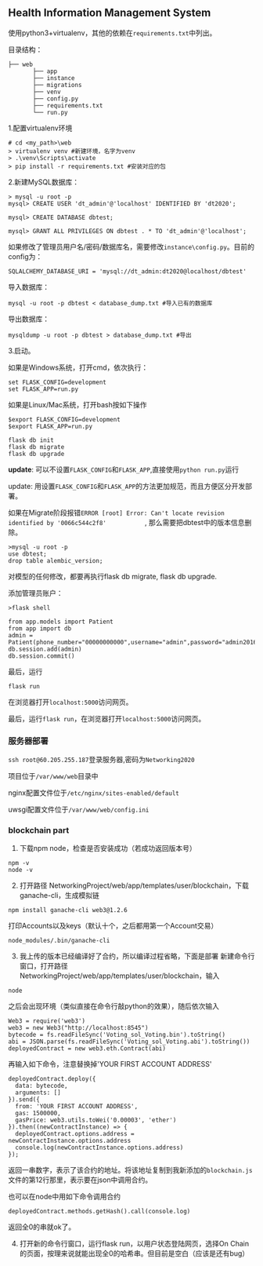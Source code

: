 ## Health Information Management System

使用python3+virtualenv，其他的依赖在`requirements.txt`中列出。

目录结构：

```
├── web
       ├── app
       ├── instance
       ├── migrations
       ├── venv
       ├── config.py
       ├── requirements.txt
       └── run.py
```

1.配置virtualenv环境

```
# cd <my_path>\web
> virtualenv venv #新建环境，名字为venv
> .\venv\Scripts\activate 
> pip install -r requirements.txt #安装对应的包
```

2.新建MySQL数据库：

```
> mysql -u root -p
mysql> CREATE USER 'dt_admin'@'localhost' IDENTIFIED BY 'dt2020';

mysql> CREATE DATABASE dbtest;

mysql> GRANT ALL PRIVILEGES ON dbtest . * TO 'dt_admin'@'localhost';

```

如果修改了管理员用户名/密码/数据库名，需要修改`instance\config.py`。目前的config为：

```
SQLALCHEMY_DATABASE_URI = 'mysql://dt_admin:dt2020@localhost/dbtest'
```

导入数据库：

```
mysql -u root -p dbtest < database_dump.txt #导入已有的数据库
```

导出数据库：

```
mysqldump -u root -p dbtest > database_dump.txt #导出
```



3.启动。

如果是Windows系统，打开cmd，依次执行：

```
set FLASK_CONFIG=development
set FLASK_APP=run.py
```

如果是Linux/Mac系统，打开bash按如下操作

```
$export FLASK_CONFIG=development
$export FLASK_APP=run.py
```



```
flask db init
flask db migrate
flask db upgrade

```

**update**: 可以不设置`FLASK_CONFIG`和`FLASK_APP`,直接使用`python run.py`运行

update: 用设置`FLASK_CONFIG`和`FLASK_APP`的方法更加规范，而且方便区分开发部署。


如果在Migrate阶段报错`ERROR [root] Error: Can't locate revision identified by '0066c544c2f8'           `, 那么需要把dbtest中的版本信息删除。

```
>mysql -u root -p
use dbtest;
drop table alembic_version;
```

对模型的任何修改，都要再执行flask db migrate, flask db upgrade. 

添加管理员账户：

```
>flask shell

from app.models import Patient
from app import db
admin = Patient(phone_number="00000000000",username="admin",password="admin2016",is_admin=True)
db.session.add(admin)
db.session.commit()
```

最后，运行

```
flask run
```

在浏览器打开`localhost:5000`访问网页。

最后，运行`flask run`，在浏览器打开`localhost:5000`访问网页。



### 服务器部署

`ssh root@60.205.255.187`登录服务器,密码为`Networking2020`

项目位于`/var/www/web`目录中

nginx配置文件位于`/etc/nginx/sites-enabled/default`

uwsgi配置文件位于`/var/www/web/config.ini`



### blockchain part
 

1. 下载npm node，检查是否安装成功（若成功返回版本号）
```
npm -v
node -v
```

2. 打开路径 NetworkingProject/web/app/templates/user/blockchain，下载ganache-cli，生成模拟链
```
npm install ganache-cli web3@1.2.6
```
打印Accounts以及keys（默认十个，之后都用第一个Account交易）
```
node_modules/.bin/ganache-cli

```


3. 我上传的版本已经编译好了合约，所以编译过程省略，下面是部署
新建命令行窗口，打开路径 NetworkingProject/web/app/templates/user/blockchain，输入
```
node
```
之后会出现环境（类似直接在命令行敲python的效果），随后依次输入
```
Web3 = require('web3')
web3 = new Web3("http://localhost:8545")
bytecode = fs.readFileSync('Voting_sol_Voting.bin').toString()
abi = JSON.parse(fs.readFileSync('Voting_sol_Voting.abi').toString())
deployedContract = new web3.eth.Contract(abi)
```

再输入如下命令，注意替换掉'YOUR FIRST ACCOUNT ADDRESS'
```
deployedContract.deploy({
  data: bytecode,
  arguments: []
}).send({
  from: 'YOUR FIRST ACCOUNT ADDRESS',
  gas: 1500000,
  gasPrice: web3.utils.toWei('0.00003', 'ether')
}).then((newContractInstance) => {
  deployedContract.options.address = newContractInstance.options.address
  console.log(newContractInstance.options.address)
});
```
返回一串数字，表示了该合约的地址。将该地址复制到我新添加的`blockchain.js`文件的第12行那里，表示要在json中调用合约。

也可以在node中用如下命令调用合约
```
deployedContract.methods.getHash().call(console.log)
```
返回全0的串就ok了。

4. 打开新的命令行窗口，运行flask run，以用户状态登陆网页，选择On Chain的页面，按理来说就能出现全0的哈希串。但目前是空白（应该是还有bug）
